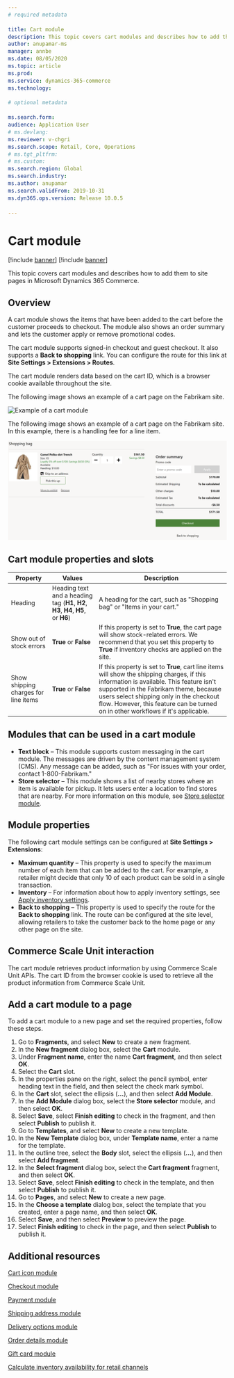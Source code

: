 ```yaml
---
# required metadata

title: Cart module
description: This topic covers cart modules and describes how to add them to site pages in Microsoft Dynamics 365 Commerce.
author: anupamar-ms
manager: annbe
ms.date: 08/05/2020
ms.topic: article
ms.prod: 
ms.service: dynamics-365-commerce
ms.technology: 

# optional metadata

ms.search.form:  
audience: Application User
# ms.devlang: 
ms.reviewer: v-chgri
ms.search.scope: Retail, Core, Operations
# ms.tgt_pltfrm: 
# ms.custom: 
ms.search.region: Global
ms.search.industry: 
ms.author: anupamar
ms.search.validFrom: 2019-10-31
ms.dyn365.ops.version: Release 10.0.5

---
```


# Cart module

[!include [banner](includes/banner.md)]
[!include [banner](includes/preview-banner.md)]

This topic covers cart modules and describes how to add them to site pages in Microsoft Dynamics 365 Commerce.

## Overview

A cart module shows the items that have been added to the cart before the customer proceeds to checkout. The module also shows an order summary and lets the customer apply or remove promotional codes.

The cart module supports signed-in checkout and guest checkout. It also supports a **Back to shopping** link. You can configure the route for this link at **Site Settings \> Extensions \> Routes**.

The cart module renders data based on the cart ID, which is a browser cookie available throughout the site. 

The following image shows an example of a cart page on the Fabrikam site.

![Example of a cart module](./media/cart2.PNG)

The following image shows an example of a cart page on the Fabrikam site. In this example, there is a handling fee for a line item.

![Example of a cart module](./media/ecommerce-handling-fee.png)

## Cart module properties and slots

| Property | Values | Description |
|----------------|--------|-------------|
| Heading | Heading text and a heading tag (**H1**, **H2**, **H3**, **H4**, **H5**, or **H6**) | A heading for the cart, such as "Shopping bag" or "Items in your cart." |
| Show out of stock errors | **True** or **False** | If this property is set to **True**, the cart page will show stock-related errors. We recommend that you set this property to **True** if inventory checks are applied on the site. |
| Show shipping charges for line items | **True** or **False** | If this property is set to **True**, cart line items will show the shipping charges, if this information is available. This feature isn't supported in the Fabrikam theme, because users select shipping only in the checkout flow. However, this feature can be turned on in other workflows if it's applicable. |

## Modules that can be used in a cart module

- **Text block** – This module supports custom messaging in the cart module. The messages are driven by the content management system (CMS). Any message can be added, such as "For issues with your order, contact 1-800-Fabrikam."
- **Store selector** – This module shows a list of nearby stores where an item is available for pickup. It lets users enter a location to find stores that are nearby. For more information on this module, see [Store selector module](store-selector.md).

## Module properties

The following cart module settings can be configured at **Site Settings \> Extensions**:

- **Maximum quantity** – This property is used to specify the maximum number of each item that can be added to the cart. For example, a retailer might decide that only 10 of each product can be sold in a single transaction.
- **Inventory** – For information about how to apply inventory settings, see [Apply inventory settings](inventory-settings.md).
- **Back to shopping** – This property is used to specify the route for the **Back to shopping** link. The route can be configured at the site level, allowing retailers to take the customer back to the home page or any other page on the site.

## Commerce Scale Unit interaction

The cart module retrieves product information by using Commerce Scale Unit APIs. The cart ID from the browser cookie is used to retrieve all the product information from Commerce Scale Unit.

## Add a cart module to a page

To add a cart module to a new page and set the required properties, follow these steps.

1. Go to **Fragments**, and select **New** to create a new fragment.
1. In the **New fragment** dialog box, select the **Cart** module.
1. Under **Fragment name**, enter the name **Cart fragment**, and then select **OK**.
1. Select the **Cart** slot.
1. In the properties pane on the right, select the pencil symbol, enter heading text in the field, and then select the check mark symbol.
1. In the **Cart** slot, select the ellipsis (**...**), and then select **Add Module**.
1. In the **Add Module** dialog box, select the **Store selector** module, and then select **OK**.
1. Select **Save**, select **Finish editing** to check in the fragment, and then select **Publish** to publish it.
1. Go to **Templates**, and select **New** to create a new template.
1. In the **New Template** dialog box, under **Template name**, enter a name for the template.
1. In the outline tree, select the **Body** slot, select the ellipsis (**...**), and then select **Add fragment**.
1. In the **Select fragment** dialog box, select the **Cart fragment** fragment, and then select **OK**.
1. Select **Save**, select **Finish editing** to check in the template, and then select **Publish** to publish it.
1. Go to **Pages**, and select **New** to create a new page.
1. In the **Choose a template** dialog box, select the template that you created, enter a page name, and then select **OK**.
1. Select **Save**, and then select **Preview** to preview the page.
1. Select **Finish editing** to check in the page, and then select **Publish** to publish it.

## Additional resources

[Cart icon module](cart-icon-module.md)

[Checkout module](add-checkout-module.md)

[Payment module](payment-module.md)

[Shipping address module](ship-address-module.md)

[Delivery options module](delivery-options-module.md)

[Order details module](order-confirmation-module.md)

[Gift card module](add-giftcard.md)

[Calculate inventory availability for retail channels](calculated-inventory-retail-channels.md)
